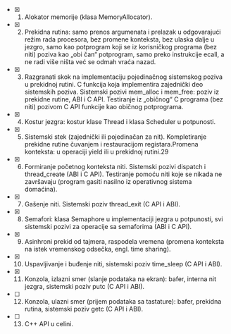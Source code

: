 - [x] 1. Alokator memorije (klasa MemoryAllocator).
- [x] 2. Prekidna rutina: samo prenos argumenata i prelazak u odgovarajući režim rada procesora, bez promene konteksta, bez ulaska dalje u jezgro, samo kao potprogram koji se iz korisničkog programa (bez niti) poziva kao „obi čan“ potprogram, samo preko instrukcije ecall, a ne radi više ništa već se odmah vraća nazad.
- [x] 3. Razgranati skok na implementaciju pojedinačnog sistemskog poziva u prekidnoj rutini. C funkcija koja implementira zajednički deo sistemskih poziva. Sistemski pozivi mem_alloc i mem_free: poziv iz prekidne rutine, ABI i C API. Testiranje iz „običnog“ C programa (bez niti) pozivom C API funkcije kao običnog potprograma.
- [x] 4. Kostur jezgra: kostur klase Thread i klasa Scheduler u potpunosti.
- [x] 5. Sistemski stek (zajednički ili pojedinačan za nit). Kompletiranje prekidne rutine čuvanjem i restauracijom registara.Promena konteksta: u operaciji yield ili u prekidnoj rutini.29
- [x] 6. Formiranje početnog konteksta niti. Sistemski pozivi dispatch i thread_create (ABI i C API). Testiranje pomoću niti koje se nikada ne završavaju (program gasiti nasilno iz operativnog sistema domaćina).
- [x] 7. Gašenje niti. Sistemski poziv thread_exit (C API i ABI).
- [x] 8. Semafori: klasa Semaphore u implementaciji jezgra u potpunosti, svi sistemski pozivi za operacije sa semaforima (ABI i C API).
- [x] 9. Asinhroni prekid od tajmera, raspodela vremena (promena konteksta na istek vremenskog odsečka, engl. time sharing).
- [x] 10. Uspavljivanje i buđenje niti, sistemski poziv time_sleep (C API i ABI).
- [x] 11. Konzola, izlazni smer (slanje podataka na ekran): bafer, interna nit jezgra, sistemski poziv putc (C API i ABI).
- [ ] 12. Konzola, ulazni smer (prijem podataka sa tastature): bafer, prekidna rutina, sistemski poziv getc (C API i ABI).
- [ ] 13. C++ API u celini.

